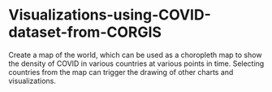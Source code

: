 # Visualizations-using-COVID-dataset-from-CORGIS
Create a map of the world, which can be used as a choropleth map to show the density of COVID in various countries at various points in time. Selecting countries from the map can trigger the drawing of other charts and visualizations.
